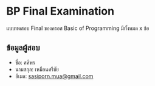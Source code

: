 # BP Final Examination

แบบทดสอบ Final ของครอส Basic of Programming มีทั้งหมด x ข้อ

## ข้อมูลผู้สอบ

- ชื่อ: ศศิพร 
- นามสกุล: เหมือนศรีชัย
- อีเมล: sasiporn.mua@gmail.com
